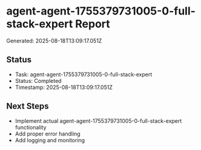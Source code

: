 # agent-agent-1755379731005-0-full-stack-expert Report

Generated: 2025-08-18T13:09:17.051Z

## Status
- Task: agent-agent-1755379731005-0-full-stack-expert
- Status: Completed
- Timestamp: 2025-08-18T13:09:17.051Z

## Next Steps
- Implement actual agent-agent-1755379731005-0-full-stack-expert functionality
- Add proper error handling
- Add logging and monitoring
